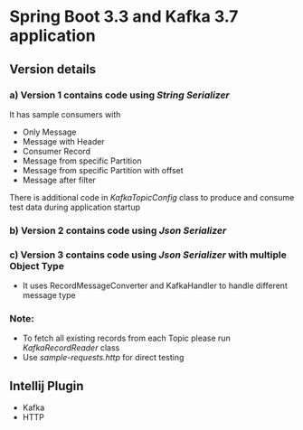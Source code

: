 # Spring Boot 3.3 and Kafka 3.7 application

## Version details
### a) Version 1 contains code using _String Serializer_
It has sample consumers with
* Only Message
* Message with Header
* Consumer Record
* Message from specific Partition
* Message from specific Partition with offset
* Message after filter

There is additional code in _KafkaTopicConfig_ class to produce and consume
test data during application startup

### b) Version 2 contains code using _Json Serializer_

### c) Version 3 contains code using _Json Serializer_ with multiple Object Type
* It uses RecordMessageConverter and KafkaHandler to handle different message type


### Note:
* To fetch all existing records from each Topic please run _KafkaRecordReader_ class
* Use _sample-requests.http_ for direct testing

## Intellij Plugin
* Kafka
* HTTP